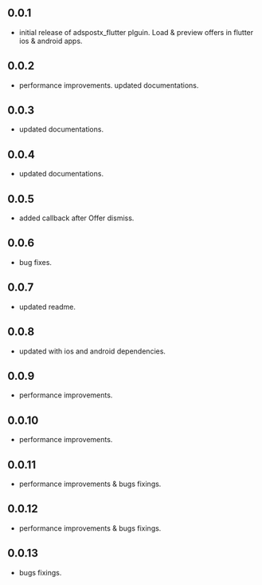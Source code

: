 ## 0.0.1

- initial release of adspostx_flutter plguin. Load & preview offers in flutter ios & android apps.

## 0.0.2

- performance improvements. updated documentations.

## 0.0.3

- updated documentations.

## 0.0.4

- updated documentations.

## 0.0.5

- added callback after Offer dismiss.

## 0.0.6

- bug fixes.

## 0.0.7

- updated readme.

## 0.0.8

- updated with ios and android dependencies.

## 0.0.9

- performance improvements.

## 0.0.10

- performance improvements.

## 0.0.11

- performance improvements & bugs fixings.

## 0.0.12

- performance improvements & bugs fixings.

## 0.0.13

- bugs fixings.
